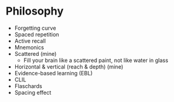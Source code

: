# Philosophy

- Forgetting curve
- Spaced repetition
- Active recall
- Mnemonics
- Scattered (mine)
  -  Fill your brain like a scattered paint, not like water in glass
-  Horizontal & vertical (reach & depth) (mine)
-  Evidence-based learning (EBL)
-  CLIL
-  Flaschards
-  Spacing effect
